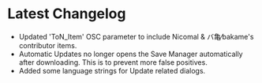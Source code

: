 ﻿# Latest Changelog

- Updated 'ToN_Item' OSC parameter to include Nicomal & バ亀⁄bakame's contributor items.
- Automatic Updates no longer opens the Save Manager automatically after downloading. This is to prevent more false positives.
- Added some language strings for Update related dialogs.